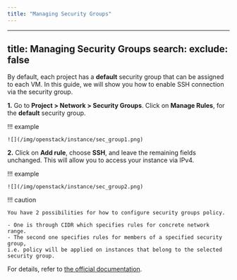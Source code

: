 ```yaml
---
title: "Managing Security Groups"
---
```

---

title: Managing Security Groups
search:
  exclude: false
---
By default, each project has a **default** security group that can be assigned to each VM. In this guide, we will show you how to enable SSH connection via the security group.

__1.__ Go to **Project &gt;  Network &gt; Security Groups**. Click on **Manage Rules**, for the **default** security group.

!!! example

    ![](/img/openstack/instance/sec_group1.png)

__2.__ Click on **Add rule**, choose **SSH**, and leave the remaining fields unchanged.
   This will allow you to access your instance via IPv4.

!!! example

    ![](/img/openstack/instance/sec_group2.png)

!!! caution

    You have 2 possibilities for how to configure security groups policy.

    - One is through CIDR which specifies rules for concrete network range.
    - The second one specifies rules for members of a specified security group,
    i.e. policy will be applied on instances that belong to the selected security group.

For details, refer to [the official documentation](https://docs.openstack.org/horizon/train/user/configure-access-and-security-for-instances.html).
